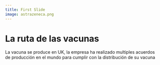 ```yaml
---
title: First Slide
image: astrazeneca.png
---
```


# La ruta de las vacunas

La vacuna se produce en UK, la empresa ha realizado multiples acuerdos de producción en el mundo para cumplir con la distribución de su vacuna
